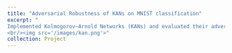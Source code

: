 ```yaml
---
title: "Adversarial Robustness of KANs on MNIST classification"
excerpt: "
Implemented Kolmogorov–Arnold Networks (KANs) and evaluated their adversarial robustness on MNIST classification under FGSM and PGD attacks. Benchmarked against CNNs and MLPs, revealing comparable performance across models, with no significant robustness advantage for KANs in this setting. 
<br/><img src='/images/kan.png'>"
collection: Project
---
```


